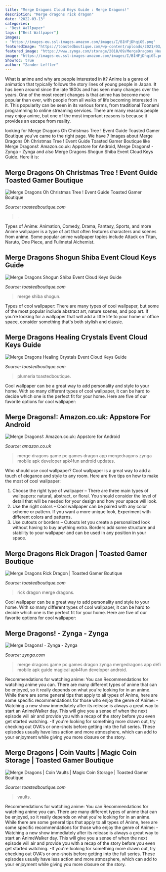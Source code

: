 ```yaml
---
title: "Merge Dragons Cloud Keys Guide : Merge Dragons!"
description: "Merge dragons rick dragon"
date: "2022-03-13"
categories:
- "Best Wallpaper"
tags: ["Best Wallpaper"]
images:
- "https://images-eu.ssl-images-amazon.com/images/I/B1HFjDhqiGS.png"
featuredImage: "https://toastedboutique.com/wp-content/uploads/2021/03/Screenshot_20210312-180314_Merge-Dragons-1024x490.jpg"
featured_image: "https://www.zynga.com/storage/2018/09/MergeDragons_HeaderImage-min.png"
image: "https://images-eu.ssl-images-amazon.com/images/I/B1HFjDhqiGS.png"
ShowToc: true
author: "Zander Leffler"
---
```



What is anime and why are people interested in it?
Anime is a genre of animation that typically follows the story lines of young people in Japan. It has been around since the late 1800s and has seen many changes over the years. One of the most recent changes is that anime has become more popular than ever, with people from all walks of life becoming interested in it. This popularity can be seen in its various forms, from traditional Toonami programming to online streaming services. There are many reasons people may enjoy anime, but one of the most important reasons is because it provides an escape from reality.

	

		
looking for Merge Dragons Oh Christmas Tree ! Event Guide Toasted Gamer Boutique you've came to the right page. We have 7 Images about Merge Dragons Oh Christmas Tree ! Event Guide Toasted Gamer Boutique like Merge Dragons!: Amazon.co.uk: Appstore for Android, Merge Dragons! - Zynga - Zynga and also Merge Dragons Shogun Shiba Event Cloud Keys Guide. Here it is:
		
    
## Merge Dragons Oh Christmas Tree ! Event Guide Toasted Gamer Boutique

<img loading=lazy src="https://toastedboutique.com/wp-content/uploads/2019/12/Screenshot_20191224-145420_Merge-Dragons-2048x980.jpg" onerror="this.onerror=null;this.src='https://tse2.mm.bing.net/th?id=OIP.4zP1_R4rK2V6gus3vr2-swHaDi&amp;pid=15.1';" alt="Merge Dragons Oh Christmas Tree ! Event Guide Toasted Gamer Boutique">

_Source: toastedboutique.com_

>. 

	

Types of Anime: Animation, Comedy, Drama, Fantasy, Sports, and more
Anime wallpaper is a type of art that often features characters and scenes from anime. Some popular anime wallpaper topics include Attack on Titan, Naruto, One Piece, and Fullmetal Alchemist.

    
## Merge Dragons Shogun Shiba Event Cloud Keys Guide

<img loading=lazy src="https://toastedboutique.com/wp-content/uploads/2019/08/20190818_101616-1024x576.jpg" onerror="this.onerror=null;this.src='https://tse3.mm.bing.net/th?id=OIP.6W115B0iGjj3MAsK9rWqYgHaEK&amp;pid=15.1';" alt="Merge Dragons Shogun Shiba Event Cloud Keys Guide">

_Source: toastedboutique.com_

>merge shiba shogun. 

	

Types of cool wallpaper:
There are many types of cool wallpaper, but some of the most popular include abstract art, nature scenes, and pop art. If you're looking for a wallpaper that will add a little life to your home or office space, consider something that's both stylish and classic.

    
## Merge Dragons Healing Crystals Event Cloud Keys Guide

<img loading=lazy src="https://toastedboutique.com/wp-content/uploads/2021/03/Screenshot_20210312-180314_Merge-Dragons-1024x490.jpg" onerror="this.onerror=null;this.src='https://tse4.mm.bing.net/th?id=OIP.7PPVLnO-wliiH2thaw2zoAHaDi&amp;pid=15.1';" alt="Merge Dragons Healing Crystals Event Cloud Keys Guide">

_Source: toastedboutique.com_

>plumeria toastedboutique. 

	

Cool wallpaper can be a great way to add personality and style to your home. With so many different types of cool wallpaper, it can be hard to decide which one is the perfect fit for your home. Here are five of our favorite options for cool wallpaper: 

    
## Merge Dragons!: Amazon.co.uk: Appstore For Android

<img loading=lazy src="https://images-eu.ssl-images-amazon.com/images/I/B1HFjDhqiGS.png" onerror="this.onerror=null;this.src='https://tse3.mm.bing.net/th?id=OIP.Iln3eXk0IQ8R3bkOC4hF2gHaEK&amp;pid=15.1';" alt="Merge Dragons!: Amazon.co.uk: Appstore for Android">

_Source: amazon.co.uk_

>merge dragons game pc games dragon app mergedragons zynga mobile apk developer apk4fun android updates. 

	

Who should use cool wallpaper?
Cool wallpaper is a great way to add a touch of elegance and style to any room. Here are five tips on how to make the most of cool wallpaper: 
1) Choose the right type of wallpaper – There are three main types of wallpapers: natural, abstract, or floral. You should consider the level of detail that will be needed for your design and how your space will look. 
2) Use the right colors – Cool wallpaper can be paired with any color scheme or pattern. If you want a more unique look, Experiment with different colors and patterns. 
3) Use cutouts or borders – Cutouts let you create a personalized look without having to buy anything extra. Borders add some structure and stability to your wallpaper and can be used in any position in your space.

    
## Merge Dragons Rick Dragon | Toasted Gamer Boutique

<img loading=lazy src="https://toastedboutique.com/wp-content/uploads/2019/11/RICK-1024x390.png" onerror="this.onerror=null;this.src='https://tse1.mm.bing.net/th?id=OIP.ywRDAdqyNN9RDuvA3xD-jQHaC0&amp;pid=15.1';" alt="Merge Dragons Rick Dragon | Toasted Gamer Boutique">

_Source: toastedboutique.com_

>rick dragon merge dragons. 

	

Cool wallpaper can be a great way to add personality and style to your home. With so many different types of cool wallpaper, it can be hard to decide which one is the perfect fit for your home. Here are five of our favorite options for cool wallpaper: 

    
## Merge Dragons! - Zynga - Zynga

<img loading=lazy src="https://www.zynga.com/storage/2018/09/MergeDragons_HeaderImage-min.png" onerror="this.onerror=null;this.src='https://tse4.mm.bing.net/th?id=OIP.hHfP_vAa5MqenuPXpGwJrAHaDX&amp;pid=15.1';" alt="Merge Dragons! - Zynga - Zynga">

_Source: zynga.com_

>merge dragons game pc games dragon zynga mergedragons app défi mobile apk guide magical apk4fun developer android. 

	

Recommendations for watching anime: You can
Recommendations for watching anime you can. There are many different types of anime that can be enjoyed, so it really depends on what you're looking for in an anime. While there are some general tips that apply to all types of Anime, here are some specific recommendations for those who enjoy the genre of Anime: 
-Watching a new show immediately after its release is always a great way to start an AnimeWalker day. This will give you a sense of when the next episode will air and provide you with a recap of the story before you even get started watching. 
-If you're looking for something more drawn out, try checking out OVA's or one-shots before getting into the full series. These episodes usually have less action and more atmosphere, which can add to your enjoyment while giving you more closure on the story.

    
## Merge Dragons | Coin Vaults | Magic Coin Storage | Toasted Gamer Boutique

<img loading=lazy src="https://toastedboutique.com/wp-content/uploads/2019/03/merge-dragons-coin-vault-level-8-768x432.jpg" onerror="this.onerror=null;this.src='https://tse3.mm.bing.net/th?id=OIP.CholN5Ogoue2oy3UWQUMEAHaEK&amp;pid=15.1';" alt="Merge Dragons | Coin Vaults | Magic Coin Storage | Toasted Gamer Boutique">

_Source: toastedboutique.com_

>vaults. 

	

Recommendations for watching anime: You can
Recommendations for watching anime you can. There are many different types of anime that can be enjoyed, so it really depends on what you're looking for in an anime. While there are some general tips that apply to all types of Anime, here are some specific recommendations for those who enjoy the genre of Anime: 
-Watching a new show immediately after its release is always a great way to start an AnimeWalker day. This will give you a sense of when the next episode will air and provide you with a recap of the story before you even get started watching. 
-If you're looking for something more drawn out, try checking out OVA's or one-shots before getting into the full series. These episodes usually have less action and more atmosphere, which can add to your enjoyment while giving you more closure on the story.

